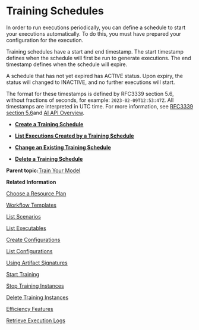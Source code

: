 <!-- loio2b702f8b3d0746f685ac4eea4eeb1755 -->

# Training Schedules

In order to run executions periodically, you can define a schedule to start your executions automatically. To do this, you must have prepared your configuration for the execution.

Training schedules have a start and end timestamp. The start timestamp defines when the schedule will first be run to generate executions. The end timestamp defines when the schedule will expire.

A schedule that has not yet expired has ACTIVE status. Upon expiry, the status will changed to INACTIVE, and no further executions will start.

The format for these timestamps is defined by RFC3339 section 5.6, without fractions of seconds, for example: `2023-02-09T12:53:47Z`. All timestamps are interpreted in UTC time. For more information, see [RFC3339 section 5.6](https://www.rfc-editor.org/rfc/rfc3339#section-5.6)and [AI API Overview](ai-api-overview-716d4c3.md).

-   **[Create a Training Schedule](create-a-training-schedule-bd409a9.md "")**  

-   **[List Executions Created by a Training Schedule](list-executions-created-by-a-training-schedule-2c1ecfb.md "")**  

-   **[Change an Existing Training Schedule](change-an-existing-training-schedule-18caf4b.md "")**  

-   **[Delete a Training Schedule](delete-a-training-schedule-9dc25e1.md "")**  


**Parent topic:**[Train Your Model](train-your-model-a9ceb06.md "You execute a training workflow to train your AI learning model.")

**Related Information**  


[Choose a Resource Plan](choose-a-resource-plan-57f4f19.md "You can configure SAP AI Core to use different infrastructure resources for different tasks, based on demand. SAP AI Core provides several preconfigured infrastructure bundles called “resource plans” for this purpose.")

[Workflow Templates](workflow-templates-83523ab.md "Here, you'll find a basic workflow example template. Feel free to adjust it to suit your workflow needs.")

[List Scenarios](list-scenarios-deedde5.md "A scenario is an implementation of a specific AI use case within a user's tenant. It consists of a pre-defined set of AI capabilities in the form of executables and templates.")

[List Executables](list-executables-80895a4.md "An executable is a reusable template that defines a workflow or pipeline for tasks such as training a machine learning model or creating a deployment. It contains placeholders for input artifacts (datasets or models) and parameters (custom key-pair values) that enable the template to be reused in different scenarios.")

[Create Configurations](create-configurations-884ae34.md "A configuration is a collection of parameters, artifact references (such as datasets or models), and environment settings that are used to instantiate and run an execution or deployment of an executable or template.")

[List Configurations](list-configurations-8074b2a.md "")

[Using Artifact Signatures](using-artifact-signatures-2f02a1d.md "Artifact signatures in the form of a hash can be added to output artifacts from executions.")

[Start Training](start-training-54b44e4.md "")

[Stop Training Instances](stop-training-instances-3d85344.md "")

[Delete Training Instances](delete-training-instances-612ce17.md "")

[Efficiency Features](efficiency-features-4cb76f7.md "Discover features of the SAP AI Core runtime that improve efficiency and help manage resource consumption.")

[Retrieve Execution Logs](retrieve-execution-logs-fbc55d3.md "accessed in the deployment and execution logs.")


